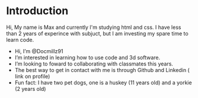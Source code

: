 # Introduction

Hi, My name is Max and currently I'm studying html and css. I have less than 2 years of experince with subjuct, but I am investing my spare time to learn code. 

-  Hi, I’m @Docmillz91
-  I’m interested in learning how to use code and 3d software.
-  I’m looking to foward to collaborating with classmates this years.
-  The best way to get in contact with me is through Github and Linkedin ( link on profile)
-  Fun fact: I have two pet dogs, one is a huskey (11 years old) and a yorkie (2 years old)

<!---
Docmillz91/Docmillz91 is a ✨ special ✨ repository because its `README.md` (this file) appears on your GitHub profile.
You can click the Preview link to take a look at your changes.
--->
